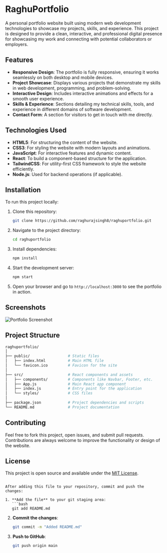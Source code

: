 

# RaghuPortfolio

A personal portfolio website built using modern web development technologies to showcase my projects, skills, and experience. This project is designed to provide a clean, interactive, and professional digital presence for showcasing my work and connecting with potential collaborators or employers.

## Features

- **Responsive Design**: The portfolio is fully responsive, ensuring it works seamlessly on both desktop and mobile devices.
- **Project Showcase**: Displays various projects that demonstrate my skills in web development, programming, and problem-solving.
- **Interactive Design**: Includes interactive animations and effects for a smooth user experience.
- **Skills & Experience**: Sections detailing my technical skills, tools, and experience in different domains of software development.
- **Contact Form**: A section for visitors to get in touch with me directly.

## Technologies Used

- **HTML5**: For structuring the content of the website.
- **CSS3**: For styling the website with modern layouts and animations.
- **JavaScript**: For interactive features and dynamic content.
- **React**: To build a component-based structure for the application.
- **TailwindCSS**: For utility-first CSS framework to style the website efficiently.
- **Node.js**: Used for backend operations (if applicable).

## Installation

To run this project locally:

1. Clone this repository:

   ```bash
   git clone https://github.com/raghurajsingh8/raghuportfolio.git
   ```

2. Navigate to the project directory:

   ```bash
   cd raghuportfolio
   ```

3. Install dependencies:

   ```bash
   npm install
   ```

4. Start the development server:

   ```bash
   npm start
   ```

5. Open your browser and go to `http://localhost:3000` to see the portfolio in action.

## Screenshots

![Portfolio Screenshot](https://i.ibb.co/vCFT4bz/Screenshot-2024-12-01-135342.png)

## Project Structure

```bash
raghuportfolio/
│
├── public/                 # Static files
│   ├── index.html          # Main HTML file
│   └── favicon.ico         # Favicon for the site
│
├── src/                    # React components and assets
│   ├── components/         # Components like Navbar, Footer, etc.
│   ├── App.js              # Main React app component
│   ├── index.js            # Entry point for the application
│   └── styles/             # CSS files
│
├── package.json            # Project dependencies and scripts
└── README.md               # Project documentation
```

## Contributing

Feel free to fork this project, open issues, and submit pull requests. Contributions are always welcome to improve the functionality or design of the website.

## License

This project is open source and available under the [MIT License](LICENSE).
```

After adding this file to your repository, commit and push the changes:

1. **Add the file** to your git staging area:
   ```bash
   git add README.md
   ```

2. **Commit the changes**:
   ```bash
   git commit -m "Added README.md"
   ```

3. **Push to GitHub**:
   ```bash
   git push origin main
   ```

